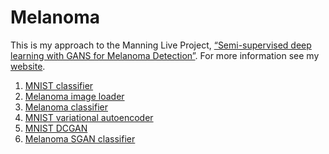 # Melanoma

 

This is my approach to the Manning Live Project, 
[“Semi-supervised deep learning with GANS for Melanoma Detection”](https://www.manning.com/liveproject/semi-supervised-deep-learning-with-gans-for-melanoma-detection). 
For more information see my [website](https://www.bowyer.info/copy-of-henderson).

1. [MNIST classifier](https://github.com/rachbowyer/gans-melanoma/blob/main/mnist_classifier/mnist_classifier.ipynb)
2. [Melanoma image loader](https://github.com/rachbowyer/gans-melanoma/blob/main/image_pipeline/image_pipeline.ipynb)
3. [Melanoma classifier](https://github.com/rachbowyer/gans-melanoma/blob/main/baseline_model/baseline_models.ipynb)
4. [MNIST variational autoencoder](https://github.com/rachbowyer/gans-melanoma/blob/main/mnist_var_autoencoder/mnist_var_autoencoder.ipynb)
5. [MNIST DCGAN](https://github.com/rachbowyer/gans-melanoma/blob/main/mnist_dcgan/mnist_dcgan.ipynb)
6. [Melanoma SGAN classifier](https://github.com/rachbowyer/gans-melanoma/blob/main/melanoma-gan/melanoma-classifier.ipynb)